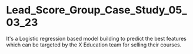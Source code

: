 # Lead_Score_Group_Case_Study_05_03_23
It's a Logistic regression based model building to predict the best features which can be targeted by the X Education team for selling their courses.

